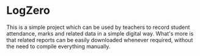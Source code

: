 # LogZero
This is a simple project which can be used by teachers to record student attendance, marks and related data in a simple digital way. What's more is that related reports can be easily downloaded whenever required, without the need to compile everything manually.
